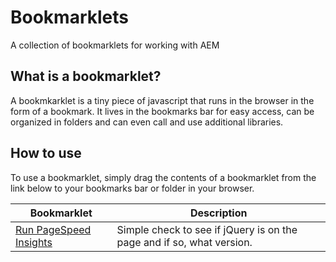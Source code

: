 # Bookmarklets
A collection of bookmarklets for working with AEM

## What is a bookmarklet?
A bookmkarklet is a tiny piece of javascript that runs in the browser in the form of a bookmark. It lives in the bookmarks bar for easy access, can be organized in folders and can even call and use additional libraries.

## How to use
To use a bookmarklet, simply drag the contents of a bookmarklet from the link below to your bookmarks bar or folder in your browser.

| Bookmarklet | Description |
| ----------- | ----------- |
| [Run PageSpeed Insights](bookmarklets/pagespeed)| Simple check to see if jQuery is on the page and if so, what version. |
